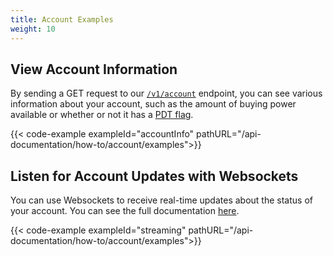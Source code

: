 ```yaml
---
title: Account Examples
weight: 10
---
```


## View Account Information
By sending a GET request to our [`/v1/account`](https://docs.alpaca.markets/api-documentation/web-api/account/) endpoint, you can see various information about your account, such as the amount of buying power available or whether or not it has a [PDT flag](https://support.alpaca.markets/hc/en-us/articles/360012203032-Pattern-Day-Trader).

{{< code-example exampleId="accountInfo" pathURL="/api-documentation/how-to/account/examples">}}

## Listen for Account Updates with Websockets
You can use Websockets to receive real-time updates about the status of your account. You can see the full documentation [here](https://docs.alpaca.markets/web-api/streaming/#account-updates).

{{< code-example exampleId="streaming" pathURL="/api-documentation/how-to/account/examples">}}